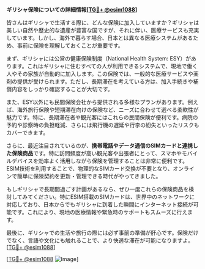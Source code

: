 **ギリシャ保険についての詳細情報[[TG💪+ @esim1088](https://t.me/s/esim1088)]**

皆さんはギリシャで生活する際に、どんな保険に加入していますか？ギリシャは美しい自然や歴史的な遺産が豊富な国ですが、それに伴い、医療サービスも充実しています。しかし、海外で暮らす場合、日本とは異なる医療システムがあるため、事前に保険を理解しておくことが重要です。

まず、ギリシャには公営の健康保険制度（National Health System: ESY）があります。これはギリシャに住むすべての人が利用できるシステムで、現地で働く人やその家族が自動的に加入します。この保険では、一般的な医療サービスや薬剤の提供が受けられます。ただし、長期滞在を考えている方は、加入手続きや補償内容をしっかり確認することが大切です。

また、ESY以外にも民間保険会社から提供される多様なプランがあります。例えば、海外旅行保険や短期滞在向けの保険など、ニーズに合わせて選べる柔軟性が魅力です。特に、長期滞在者や観光客にはこれらの民間保険が便利です。病院の予約や診察時の負担軽減、さらには飛行機の遅延や行李の紛失といったリスクもカバーできます。

さらに、最近注目されているのが、**携帯電話やデータ通信のSIMカードと連携した保険商品**です。特に訪問頻度が高い観光客や出張者にとって、スマホやモバイルデバイスを効率よく活用しながら保険を管理することは非常に便利です。ESIM技術を利用することで、物理的なSIMカード交換が不要となり、オンラインで簡単に保険契約を更新・管理できる時代がやってきました。

もしギリシャで長期間過ごす計画があるなら、ぜひ一度これらの保険商品を検討してみてください。特にESIM搭載のSIMカードは、世界中のネットワークに対応しており、日本からでもギリシャに到着した瞬間にインターネット接続が可能です。これにより、現地の医療情報や緊急時のサポートもスムーズに行えます。

最後に、ギリシャでの生活や旅行の際には必ず事前の準備が肝心です。保険だけでなく、言語や文化にも触れることで、より快適な滞在が可能になりますよ。[[TG💪+ @esim1088](https://t.me/s/esim1088)]

[[TG💪+ @esim1088](https://t.me/s/esim1088) ![Image](https://i.postimg.cc/Y0z9fWf4/image.png)]